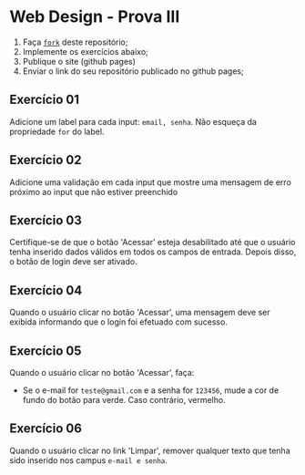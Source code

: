 # Web Design - Prova III
1. Faça [`fork`](https://docs.github.com/pt/get-started/quickstart/fork-a-repo) deste repositório;
2. Implemente os exercícios abaixo;
3. Publique o site (github pages)
4. Enviar o link do seu repositório publicado no github pages;

**Exercício 01**
------------
Adicione um label para cada input: `email, senha`. Não esqueça da propriedade `for` do label.

**Exercício 02**
-----------
Adicione uma validação em cada input que mostre uma mensagem de erro próximo ao input que não estiver preenchido 

**Exercício 03**
-----------
Certifique-se de que o botão 'Acessar' esteja desabilitado até que o usuário tenha inserido dados válidos em todos os campos de entrada. Depois disso, o botão de login deve ser ativado.

**Exercício 04**
-----------
Quando o usuário clicar no botão 'Acessar', uma mensagem deve ser exibida informando que o login foi efetuado com sucesso.

**Exercício 05**
-----------
Quando o usuário clicar no botão 'Acessar', faça:
- Se o e-mail for `teste@gmail.com` e a senha for `123456`, mude a cor de fundo do botão para verde. Caso contrário, vermelho.

**Exercício 06**
-----------
Quando o usuário clicar no link 'Limpar', remover qualquer texto que tenha sido inserido nos campus `e-mail e senha`.